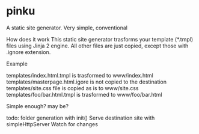 pinku
=====

A static site generator. Very simple, conventional

How does it work
This static site generator trasforms your template (*.tmpl) files using Jinja 2 engine. All other files are just copied, except those with .ignore extension.

Example

templates/index.html.tmpl is trasformed to www/index.html
templates/masterpage.html.igore is not copied to the destination
templates/site.css file is copied as is to www/site.css
templates/foo/bar.html.tmpl is trasformed to www/foo/bar.html

Simple enough? may be?

todo:
	folder generation with init()
	Serve destination site with simpleHttpServer
	Watch for changes